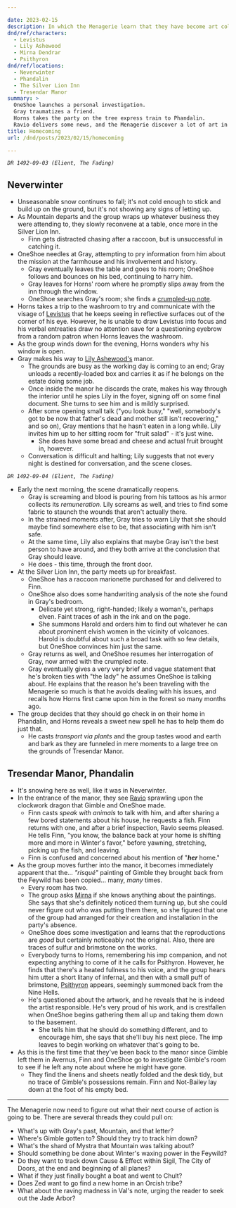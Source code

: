 ```yaml
---

date: 2023-02-15
description: In which the Menagerie learn that they have become art collectors.
dnd/ref/characters:
  - Levistus
  - Lily Ashewood
  - Mirna Dendrar
  - Psithyron
dnd/ref/locations:
  - Neverwinter
  - Phandalin
  - The Silver Lion Inn
  - Tresendar Manor
summary: >
  OneShoe launches a personal investigation.
  Gray traumatizes a friend.
  Horns takes the party on the tree express train to Phandalin.
  Ravio delivers some news, and the Menagerie discover a lot of art in their home.
title: Homecoming
url: /dnd/posts/2023/02/15/homecoming

---
```


_`DR 1492-09-03 (Elient, The Fading)`_

## Neverwinter

- Unseasonable snow continues to fall; it's not cold enough to stick and build up on the ground, but it's not showing any signs of letting up.
- As Mountain departs and the group wraps up whatever business they were attending to, they slowly reconvene at a table, once more in the Silver Lion Inn.
  - Finn gets distracted chasing after a raccoon, but is unsuccessful in catching it.
- OneShoe needles at Gray, attempting to pry information from him about the mission at the farmhouse and his involvement and history.
  - Gray eventually leaves the table and goes to his room; OneShoe follows and bounces on his bed, continuing to harry him.
  - Gray leaves for Horns' room where he promptly slips away from the inn through the window.
  - OneShoe searches Gray's room; she finds a [crumpled-up note](/dnd/notes/grays-paper-crane-letter).
- Horns takes a trip to the washroom to try and communicate with the visage of [Levistus](/dnd/npcs/levistus) that he keeps seeing in reflective surfaces out of the corner of his eye. However, he is unable to draw Levistus into focus and his verbal entreaties draw no attention save for a questioning eyebrow from a random patron when Horns leaves the washroom.
- As the group winds down for the evening, Horns wonders why his window is open.
- Gray makes his way to [Lily Ashewood's](/dnd/npcs/lily-ashewood) manor.
  - The grounds are busy as the working day is coming to an end; Gray unloads a recently-loaded box and carries it as if he belongs on the estate doing some job.
  - Once inside the manor he discards the crate, makes his way through the interior until he spies Lily in the foyer, signing off on some final document. She turns to see him and is mildly surprised.
  - After some opening small talk ("you look busy," "well, somebody's got to be now that father's dead and mother still isn't recovering," and so on), Gray mentions that he hasn't eaten in a long while. Lily invites him up to her sitting room for "fruit salad" - it's just wine.
    - She does have some bread and cheese and actual fruit brought in, however.
  - Conversation is difficult and halting; Lily suggests that not every night is destined for conversation, and the scene closes.

_`DR 1492-09-04 (Elient, The Fading)`_

- Early the next morning, the scene dramatically reopens.
  - Gray is screaming and blood is pouring from his tattoos as his armor collects its _remuneration._ Lily screams as well, and tries to find some fabric to staunch the wounds that aren't actually there.
  - In the strained moments after, Gray tries to warn Lily that she should maybe find somewhere else to be, that associating with him isn't safe.
  - At the same time, Lily also explains that maybe Gray isn't the best person to have around, and they both arrive at the conclusion that Gray should leave.
  - He does - this time, through the front door.
- At the Silver Lion Inn, the party meets up for breakfast.
  - OneShoe has a raccoon marionette purchased for and delivered to Finn.
  - OneShoe also does some handwriting analysis of the note she found in Gray's bedroom.
    - Delicate yet strong, right-handed; likely a woman's, perhaps elven. Faint traces of ash in the ink and on the page.
    - She summons Harold and orders him to find out whatever he can about prominent elvish women in the vicinity of volcanoes. Harold is doubtful about such a broad task with so few details, but OneShoe convinces him just the same.
  - Gray returns as well, and OneShoe resumes her interrogation of Gray, now armed with the crumpled note.
  - Gray eventually gives a very very brief and vague statement that he's broken ties with "the lady" he assumes OneShoe is talking about. He explains that the reason he's been traveling with the Menagerie so much is that he avoids dealing with his issues, and recalls how Horns first came upon him in the forest so many months ago.
- The group decides that they should go check in on their home in Phandalin, and Horns reveals a sweet new spell he has to help them do just that.
  - He casts _transport via plants_ and the group tastes wood and earth and bark as they are funneled in mere moments to a large tree on the grounds of Tresendar Manor.

## Tresendar Manor, Phandalin

- It's snowing here as well, like it was in Neverwinter.
- In the entrance of the manor, they see [Ravio](/dnd/npcs/ravio/) sprawling upon the clockwork dragon that Gimble and OneShoe made.
  - Finn casts _speak with animals_ to talk with him, and after sharing a few bored statements about his house, he requests a fish. Finn returns with one, and after a brief inspection, Ravio seems pleased. He tells Finn, "you know, the balance back at your home is shifting more and more in Winter's favor," before yawning, stretching, picking up the fish, and leaving.
  - Finn is confused and concerned about his mention of "_**her**_ home."
- As the group moves further into the manor, it becomes immediately apparent that the... _"risqué"_ painting of Gimble they brought back from the Feywild has been copied... many, _many_ times.
  - Every room has two.
  - The group asks [Mirna](/dnd/npcs/mirna-dendrar/) if she knows anything about the paintings. She says that she's definitely noticed them turning up, but she could never figure out who was putting them there, so she figured that one of the group had arranged for their creation and installation in the party's absence.
  - OneShoe does some investigation and learns that the reproductions are _good_ but certainly noticeably not the original. Also, there are traces of sulfur and brimstone on the works.
  - Everybody turns to Horns, remembering his imp companion, and not expecting anything to come of it he calls for Psithyron. However, he finds that there's a heated fullness to his voice, and the group hears him utter a short litany of infernal, and then with a small puff of brimstone, [Psithyron](/dnd/npcs/psithyron/) appears, seemingly summoned back from the Nine Hells.
  - He's questioned about the artwork, and he reveals that he is indeed the artist responsible. He's very proud of his work, and is crestfallen when OneShoe begins gathering them all up and taking them down to the basement.
    - She tells him that he should do something different, and to encourage him, she says that she'll buy his next piece. The imp leaves to begin working on whatever that's going to be.
- As this is the first time that they've been back to the manor since Gimble left them in Avernus, Finn and OneShoe go to investigate Gimble's room to see if he left any note about where he might have gone.
  - They find the linens and sheets neatly folded and the desk tidy, but no trace of Gimble's possessions remain. Finn and Not-Bailey lay down at the foot of his empty bed.

-----

The Menagerie now need to figure out what their next course of action is going to be. There are several threads they could pull on:
- What's up with Gray's past, Mountain, and that letter?
- Where's Gimble gotten to? Should they try to track him down?
- What's the shard of Mystra that Mountain was talking about?
- Should something be done about Winter's waxing power in the Feywild?
- Do they want to track down Cause & Effect within Sigil, The City of Doors, at the end and beginning of all planes?
- What if they just finally bought a boat and went to Chult?
- Does Zed want to go find a new home in an Orcish tribe?
- What about the raving madness in Val's note, urging the reader to seek out the Jade Arbor?

